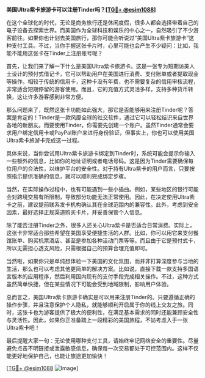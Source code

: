 **美国Ultra紫卡旅游卡可以注册Tinder吗？[[TG💪+ @esim1088](https://t.me/s/esim1088)]**

在这个全球化的时代，无论是商务旅行还是休闲度假，很多人都会选择带着自己的电子设备去探索世界。而美国作为全球科技和娱乐的中心之一，自然吸引了不少游客前往。如果你也计划去美国旅行，那你可能会听说过“美国Ultra紫卡旅游卡”这种支付工具。不过，当你手握这张卡片时，心里可能也会产生不少疑问：比如，我能不能用这张卡在Tinder上注册账号呢？

首先，让我们来了解一下什么是美国Ultra紫卡旅游卡。这是一张专为短期访美人士设计的预付式借记卡，它可以帮助用户在美国进行消费、支付账单或者提取现金等操作。相较于传统的信用卡，这种卡没有年费，也不需要复杂的信用审核流程，非常适合短期停留的游客使用。而且，它的充值方式灵活多样，支持多种货币转换，这让许多游客感到非常方便。

那么问题来了，既然这张卡功能如此强大，那它是否能够用来注册Tinder呢？答案是肯定的！Tinder是一款风靡全球的社交软件，通过它可以轻松结识来自世界各地的新朋友。而要使用Tinder，你需要先创建一个账户。虽然Tinder通常会要求用户绑定信用卡或PayPal账户来进行身份验证，但事实上，你也可以使用美国Ultra紫卡旅游卡完成这一过程。

具体来说，当你尝试用Ultra紫卡旅游卡绑定到Tinder时，系统可能会提示你输入一些额外的信息，比如你的地址证明或者电话号码。这是因为Tinder需要确保每位用户的合法性，以维护平台的安全性。对于持有Ultra紫卡的用户而言，只要按照指示提供准确的信息，就可以顺利完成绑定步骤。

当然，在实际操作过程中，也有可能遇到一些小插曲。例如，某些地区的银行可能会对跨境交易有所限制，导致部分功能无法正常使用。因此，在决定使用Ultra紫卡之前，建议提前联系发卡机构确认其在全球范围内的兼容性。此外，考虑到安全因素，最好选择正规渠道购买卡片，并妥善保管个人信息。

除了能否注册Tinder之外，很多人还关心Ultra紫卡是否适合日常消费。实际上，这张卡非常适合那些希望在美国享受便捷生活的人群。比如，你可以用它来支付餐馆账单、购买机票酒店、甚至是参加各种活动门票等等。而且由于它是预付式卡，所以无需担心透支风险，只需根据自己的预算合理充值即可。

当然啦，如果你只是单纯想体验一下美国的文化氛围，而并非打算深度参与当地的生活，那么也可以考虑其他更简单的解决方案。比如说，直接下载一款支持多国语言版本的应用程序，然后利用国内现有的支付手段完成相关操作。不过，这种方式虽然简单快捷，但在某些情况下可能会受到地域限制，影响用户体验。

总而言之，美国Ultra紫卡旅游卡确实是可以用来注册Tinder的。只要遵循正确的操作步骤，并且注意保护个人隐私，就能够顺利开启属于你的线上交友之旅。同时，这张卡也为游客提供了极大的便利性，在满足基本需求的同时还能兼顾安全性与灵活性。因此，如果你正准备踏上一段精彩的美国旅程，不妨考虑入手一张Ultra紫卡吧！

最后提醒大家一句：无论使用哪种支付工具，请始终牢记网络安全的重要性。尽量避免点击不明链接或泄露敏感信息，确保每一次交易都处于可控范围内。这样不仅能更好地保护自己，也能让旅途更加愉快！

[[TG💪+ @esim1088](https://t.me/s/esim1088) ![Image](https://i.postimg.cc/4NQfJmqS/Snipaste-2025-05-13-00-14-12.png)]